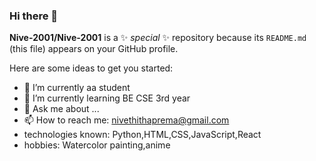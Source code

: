 ### Hi there 👋


**Nive-2001/Nive-2001** is a ✨ _special_ ✨ repository because its `README.md` (this file) appears on your GitHub profile.

Here are some ideas to get you started:

- 🔭 I’m currently aa student
- 🌱 I’m currently learning BE CSE 3rd year
- 💬 Ask me about ...
- 📫 How to reach me: nivethithaprema@gmail.com
- technologies known: Python,HTML,CSS,JavaScript,React
- hobbies: Watercolor painting,anime
